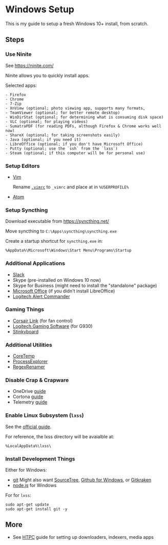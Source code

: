 # Windows Setup

This is my guide to setup a fresh Windows 10+ install, from scratch.

## Steps

### Use Ninite

  See https://ninite.com/

  Ninite allows you to quickly install apps.

  Selected apps:

    - Firefox
    - Chrome
    - 7-Zip
    - XnView (optional; photo viewing app, supports many formats, 
    - TeamViewer (optional; for better remote desktop)
    - WinDirStat (optional; for determining what is consuming disk space)
    - VLC (optional; for playing videos)
    - SumatraPDF (for reading PDFs, although Firefox & Chrome works well now)
    - ShareX (optional; for taking screenshots easily)
    - Java (optional; if you need it)
    - LibreOffice (optional; if you don't have Microsoft Office)
    - Putty (optional; use the `ssh` from the `lxss`)
    - Steam (optional; if this computer will be for personal use)

### Setup Editors

  - [Vim](http://www.vim.org/download.php#pc)

      Rename [`.vimrc`](.vimrc) to `_vimrc` and place at in `%USERPROFILE%`

  - [Atom](https://atom.io/download/windows)

### Setup Syncthing

  Download executable from https://syncthing.net/

  Move syncthing to `C:\Apps\syncthing\syncthing.exe`

  Create a startup shortcut for `syncthing.exe` in:

  ```
  %AppData%\Microsoft\Windows\Start Menu\Programs\Startup
  ```

### Additional Applications

  - [Slack](https://slack.com/downloads/windows)
  - Skype (pre-installed on Windows 10 now)
  - Skype for Business (might need to install the "standalone" package)
  - [Microsoft Office](https://www.office.com/myaccount) (if you didn't install LibreOffice)
  - [Logitech Alert Commander](http://support.logitech.com/en_us/software/alert-software)

### Gaming Things

  - [Corsair Link](http://www.corsair.com/en-us/support/downloads) (for fan control)
  - [Logitech Gaming Software](http://support.logitech.com/en_us/software/lgs) (for G930)
  - [Stinkyboard](http://stinkyboard.com/support/)

### Additional Utilities

  - [CoreTemp](http://www.alcpu.com/CoreTemp/)
  - [ProcessExplorer](https://technet.microsoft.com/en-us/sysinternals/processexplorer.aspx)
  - [RegexRenamer](http://regexrenamer.sourceforge.net/)

### Disable Crap & Crapware

  - OneDrive [guide](https://support.office.com/en-us/article/Turn-off-or-uninstall-OneDrive-f32a17ce-3336-40fe-9c38-6efb09f944b0)
  - Cortona [guide](http://superuser.com/questions/949569/can-i-completely-disable-cortana-on-windows-10)
  - Telemetry [guide](http://winaero.com/blog/how-to-disable-telemetry-and-data-collection-in-windows-10/)

### Enable Linux Subsystem (`lxss`)

  See the [official guide](https://msdn.microsoft.com/en-us/commandline/wsl/install_guide).
  
  For reference, the lxss directory will be avaialble at:
  
  `%LocalAppData%\lxss\`

### Install Development Things

  Either for Windows:

  - [git](https://git-scm.com/download/win)
    Might also want [SourceTree](https://www.sourcetreeapp.com/), [Github for Windows](https://desktop.github.com/), or [Gitkraken](https://www.gitkraken.com/download)
  - [node.js](https://nodejs.org/en/download/) for Windows

  For for `lxss`:
  
  ```
  sudo apt-get update
  sudo apt-get install git -y
  ```

## More

- See [HTPC](HTPC.md) guide for setting up downloaders, indexers, media apps
